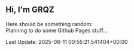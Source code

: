 ## Hi, I'm GRQZ
Here should be something random:  
Planning to do some Github Pages stuff...


Last Update: 2025-06-11 00:55:21.541404+00:00
